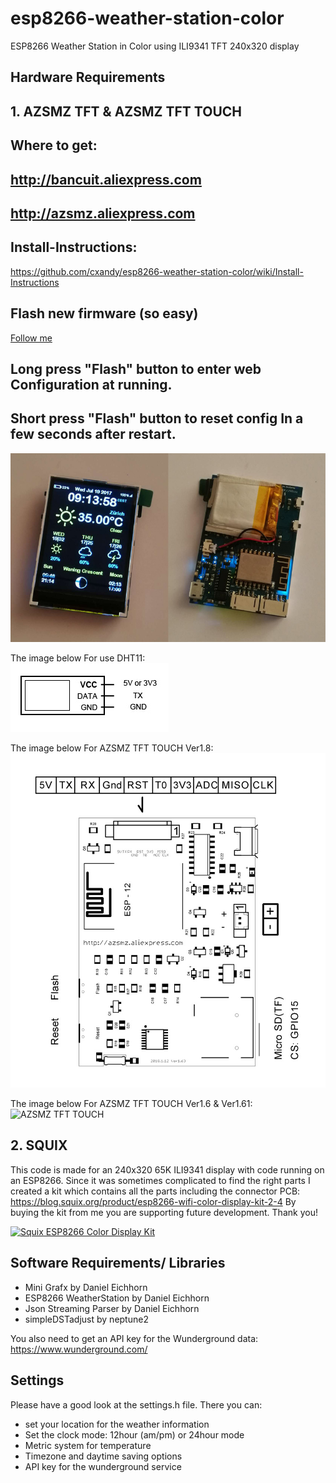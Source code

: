 # esp8266-weather-station-color

ESP8266 Weather Station in Color using ILI9341 TFT 240x320 display

## Hardware Requirements

## 1. AZSMZ TFT & AZSMZ TFT TOUCH ##
## Where to get:
## http://bancuit.aliexpress.com 
## http://azsmz.aliexpress.com  

## Install-Instructions:  ##
https://github.com/cxandy/esp8266-weather-station-color/wiki/Install-Instructions    

## Flash new firmware (so easy) ##
[Follow me](resources/Flash.md)

## Long press "Flash" button to enter web Configuration at running.  ##
## Short press "Flash" button to reset config In a few seconds after restart. ##

![AZSMZ TFT](resources/AZSMZ-11.jpg)

The image below For use DHT11:      
![AZSMZ TFT TOUCH](resources/DHT11-WIRE.jpg)

The image below For AZSMZ TFT TOUCH Ver1.8:
![AZSMZ TFT TOUCH](resources/AZSMZ-TFT-TOUCH-1.8-WIRE.jpg)

The image below For AZSMZ TFT TOUCH Ver1.6 & Ver1.61:
![AZSMZ TFT TOUCH](resources/AZSMZ-TFT-TOUCH-WIRE.jpg)

## 2. SQUIX ##

This code is made for an 240x320 65K ILI9341 display with code running on an ESP8266.
Since it was sometimes complicated to find the right parts I created a kit which contains all the parts including the connector PCB:
https://blog.squix.org/product/esp8266-wifi-color-display-kit-2-4
By buying the kit from me you are supporting future development. Thank you!

[![Squix ESP8266 Color Display Kit](resources/ESP8266ColorDisplayKit.png)](https://blog.squix.org/product/esp8266-wifi-color-display-kit-2-4)

## Software Requirements/ Libraries
 * Mini Grafx by Daniel Eichhorn
 * ESP8266 WeatherStation by Daniel Eichhorn
 * Json Streaming Parser by Daniel Eichhorn
 * simpleDSTadjust by neptune2

You also need to get an API key for the Wunderground data: https://www.wunderground.com/

## Settings
Please have a good look at the settings.h file. There you can:
 * set your location for the weather information
 * Set the clock mode: 12hour (am/pm) or 24hour mode
 * Metric system for temperature
 * Timezone and daytime saving options
 * API key for the wunderground service
